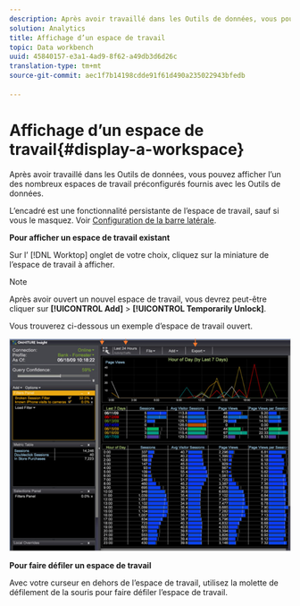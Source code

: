 ```yaml
---
description: Après avoir travaillé dans les Outils de données, vous pouvez afficher l’un des nombreux espaces de travail préconfigurés fournis avec les Outils de données.
solution: Analytics
title: Affichage d’un espace de travail
topic: Data workbench
uuid: 45840157-e3a1-4ad9-8f62-a49db3d6d26c
translation-type: tm+mt
source-git-commit: aec1f7b14198cdde91f61d490a235022943bfedb

---
```



# Affichage d’un espace de travail{#display-a-workspace}

Après avoir travaillé dans les Outils de données, vous pouvez afficher l’un des nombreux espaces de travail préconfigurés fournis avec les Outils de données.

L’encadré est une fonctionnalité persistante de l’espace de travail, sauf si vous le masquez. Voir [Configuration de la barre latérale](../../../home/c-get-started/c-config-sidebar.md#concept-41db771b302e43018e5a9daa40b397e6).

**Pour afficher un espace de travail existant**

Sur l’ [!DNL Worktop] onglet de votre choix, cliquez sur la miniature de l’espace de travail à afficher.

>[!NOTE]
>
>Après avoir ouvert un nouvel espace de travail, vous devrez peut-être cliquer sur **[!UICONTROL Add]** > **[!UICONTROL Temporarily Unlock]**.

Vous trouverez ci-dessous un exemple d’espace de travail ouvert.

![](assets/client-dis.png)

**Pour faire défiler un espace de travail**

Avec votre curseur en dehors de l’espace de travail, utilisez la molette de défilement de la souris pour faire défiler l’espace de travail.

